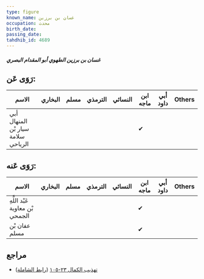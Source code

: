 ```yaml
---
type: figure
known_name: غسان بن برزين
occupation: محدث
birth_date:
passing_date:
tahdhib_id: 4689
---
```

##### غسان بن برزين الطهوي أبو المقدام البصري

## رَوَى عَن:
| الاسم                              | البخاري | مسلم | الترمذي | النسائي | ابن ماجه | أبي داود | Others |
| ---------------------------------- | ------- | ---- | ------- | ------- | -------- | -------- | ------ |
| أبي المنهال سيار بْن سلامة الرياحي |         |      |         |         | ✔        |          |        |
## رَوَى عَنه:
| الاسم                           | البخاري | مسلم | الترمذي | النسائي | ابن ماجه | أبي داود | Others |
| ------------------------------- | ------- | ---- | ------- | ------- | -------- | -------- | ------ |
| عَبْد اللَّهِ بْن معاوية الجمحي |         |      |         |         | ✔        |          |        |
| عفان بْن مسلم                   |         |      |         |         | ✔        |          |        |
## مراجع
- [تهذيب الكمال ٢٣-١٠٥](obsidian://open?vault=Tahdhib-al-Kamal&file=Figures/٤٦٨٩-غسان%20بن%20برزين%20الطهوي%20أبو%20المقدام%20البصري) ([رابط الشاملة](https://shamela.ws/book/3722/11992))